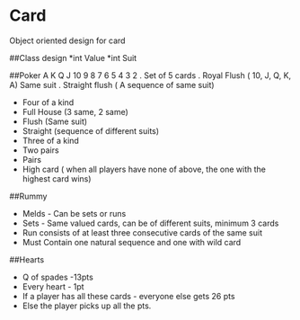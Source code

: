 # Card
Object oriented design for card

##Class design
*int Value
*int Suit

##Poker
A K Q J 10 9 8 7 6 5 4 3 2
. Set of 5 cards
. Royal Flush ( 10, J, Q, K, A) Same suit
. Straight flush ( A sequence of same suit)
* Four of a kind
* Full House (3 same, 2 same)
* Flush (Same suit)
* Straight (sequence of different suits)
* Three of a kind
* Two pairs
* Pairs
* High card ( when all players have none of above, the one with the highest card wins)

##Rummy
* Melds - Can be sets or runs
* Sets - Same valued cards, can be of different suits, minimum 3 cards
* Run consists of at least three consecutive cards of the same suit
* Must Contain one natural sequence and one with wild card

##Hearts
* Q of spades -13pts
* Every heart - 1pt
* If a player has all these cards - everyone else gets 26 pts
* Else the player picks up all the pts.
